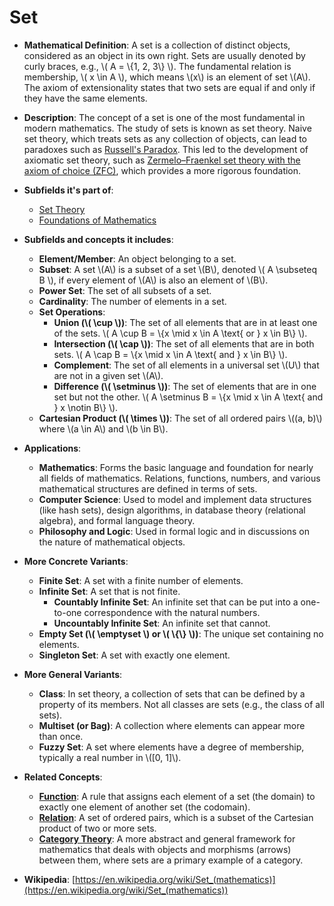 # Set

- **Mathematical Definition**: A set is a collection of distinct objects, considered as an object in its own right. Sets are usually denoted by curly braces, e.g., \\( A = \\{1, 2, 3\\} \\). The fundamental relation is membership, \\( x \in A \\), which means \\(x\\) is an element of set \\(A\\). The axiom of extensionality states that two sets are equal if and only if they have the same elements.

- **Description**: The concept of a set is one of the most fundamental in modern mathematics. The study of sets is known as set theory. Naive set theory, which treats sets as any collection of objects, can lead to paradoxes such as [Russell's Paradox](https://en.wikipedia.org/wiki/Russell%27s_paradox). This led to the development of axiomatic set theory, such as [Zermelo–Fraenkel set theory with the axiom of choice (ZFC)](https://en.wikipedia.org/wiki/Zermelo%E2%80%93Fraenkel_set_theory), which provides a more rigorous foundation.

- **Subfields it's part of**:
    - [Set Theory](https://en.wikipedia.org/wiki/Set_theory)
    - [Foundations of Mathematics](https://en.wikipedia.org/wiki/Foundations_of_mathematics)

- **Subfields and concepts it includes**:
    - **Element/Member**: An object belonging to a set.
    - **Subset**: A set \\(A\\) is a subset of a set \\(B\\), denoted \\( A \subseteq B \\), if every element of \\(A\\) is also an element of \\(B\\).
    - **Power Set**: The set of all subsets of a set.
    - **Cardinality**: The number of elements in a set.
    - **Set Operations**:
        - **Union (\\( \cup \\))**: The set of all elements that are in at least one of the sets. \\( A \cup B = \\{x \mid x \in A \text{ or } x \in B\\} \\).
        - **Intersection (\\( \cap \\))**: The set of all elements that are in both sets. \\( A \cap B = \\{x \mid x \in A \text{ and } x \in B\\} \\).
        - **Complement**: The set of all elements in a universal set \\(U\\) that are not in a given set \\(A\\).
        - **Difference (\\( \setminus \\))**: The set of elements that are in one set but not the other. \\( A \setminus B = \\{x \mid x \in A \text{ and } x \notin B\\} \\).
    - **Cartesian Product (\\( \times \\))**: The set of all ordered pairs \\((a, b)\\) where \\(a \in A\\) and \\(b \in B\\).

- **Applications**:
    - **Mathematics**: Forms the basic language and foundation for nearly all fields of mathematics. Relations, functions, numbers, and various mathematical structures are defined in terms of sets.
    - **Computer Science**: Used to model and implement data structures (like hash sets), design algorithms, in database theory (relational algebra), and formal language theory.
    - **Philosophy and Logic**: Used in formal logic and in discussions on the nature of mathematical objects.

- **More Concrete Variants**:
    - **Finite Set**: A set with a finite number of elements.
    - **Infinite Set**: A set that is not finite.
        - **Countably Infinite Set**: An infinite set that can be put into a one-to-one correspondence with the natural numbers.
        - **Uncountably Infinite Set**: An infinite set that cannot.
    - **Empty Set (\\( \emptyset \\) or \\( \\{\\} \\))**: The unique set containing no elements.
    - **Singleton Set**: A set with exactly one element.

- **More General Variants**:
    - **Class**: In set theory, a collection of sets that can be defined by a property of its members. Not all classes are sets (e.g., the class of all sets).
    - **Multiset (or Bag)**: A collection where elements can appear more than once.
    - **Fuzzy Set**: A set where elements have a degree of membership, typically a real number in \\([0, 1]\\).

- **Related Concepts**:
    - **[Function](../pure_mathematics/algebra/function.md)**: A rule that assigns each element of a set (the domain) to exactly one element of another set (the codomain).
    - **[Relation](../pure_mathematics/algebra/relation.md)**: A set of ordered pairs, which is a subset of the Cartesian product of two or more sets.
    - **[Category Theory](../foundations_of_mathematics/category_theory/category.md)**: A more abstract and general framework for mathematics that deals with objects and morphisms (arrows) between them, where sets are a primary example of a category.

- **Wikipedia**: [https://en.wikipedia.org/wiki/Set_(mathematics)](https://en.wikipedia.org/wiki/Set_(mathematics))
